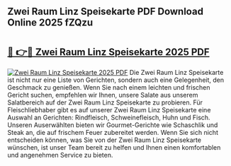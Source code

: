 ## Zwei Raum Linz Speisekarte PDF Download Online 2025 fZQzu

# <h2><a href="http://gc90sf.nevu.top/?p=Zwei+Raum+Linz+Speisekarte">🔗 👉🔴 Zwei Raum Linz Speisekarte 2025 PDF</a></h2>

[![Zwei Raum Linz Speisekarte 2025 PDF](https://i.imgur.com/dBaPXMq.png)](http://gc90sf.nevu.top/?p=Zwei+Raum+Linz+Speisekarte)
Die Zwei Raum Linz Speisekarte ist nicht nur eine Liste von Gerichten, sondern auch eine Gelegenheit, den Geschmack zu genießen. Wenn Sie nach einem leichten und frischen Gericht suchen, empfehlen wir Ihnen, unsere Salate aus unserem Salatbereich auf der Zwei Raum Linz Speisekarte zu probieren. Für Fleischliebhaber gibt es auf unserer Zwei Raum Linz Speisekarte eine Auswahl an Gerichten: Rindfleisch, Schweinefleisch, Huhn und Fisch. Unseren Auserwählten bieten wir Gourmet-Gerichte wie Schaschlik und Steak an, die auf frischem Feuer zubereitet werden. Wenn Sie sich nicht entscheiden können, was Sie von der Zwei Raum Linz Speisekarte wünschen, ist unser Team bereit zu helfen und Ihnen einen komfortablen und angenehmen Service zu bieten.
